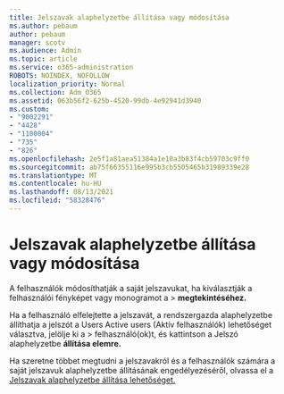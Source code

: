 ```yaml
---
title: Jelszavak alaphelyzetbe állítása vagy módosítása
ms.author: pebaum
author: pebaum
manager: scotv
ms.audience: Admin
ms.topic: article
ms.service: o365-administration
ROBOTS: NOINDEX, NOFOLLOW
localization_priority: Normal
ms.collection: Adm_O365
ms.assetid: 063b56f2-625b-4520-99db-4e92941d3940
ms.custom:
- "9002291"
- "4428"
- "1100004"
- "735"
- "826"
ms.openlocfilehash: 2e5f1a81aea51384a1e10a3b83f4cb59703c9ff0
ms.sourcegitcommit: ab75f66355116e995b3cb5505465b31989339e28
ms.translationtype: MT
ms.contentlocale: hu-HU
ms.lasthandoff: 08/13/2021
ms.locfileid: "58328476"
---
```

# <a name="reset-or-change-passwords"></a>Jelszavak alaphelyzetbe állítása vagy módosítása

A felhasználók módosíthatják a saját jelszavukat, ha kiválasztják a felhasználói fényképet vagy monogramot a > **megtekintéséhez.**
  
Ha a felhasználó elfelejtette a jelszavát, a rendszergazda alaphelyzetbe állíthatja a jelszót a Users Active users (Aktív felhasználók) lehetőséget választva, jelölje ki a  >  [](https://portal.office.com/adminportal/home#/users)felhasználó(ok)t, és kattintson a Jelszó alaphelyzetbe **állítása elemre.**
  
Ha szeretne többet megtudni a jelszavakról és a felhasználók számára a saját jelszavuk alaphelyzetbe állításának engedélyezéséről, olvassa el a [Jelszavak alaphelyzetbe állítása lehetőséget.](https://docs.microsoft.com/microsoft-365/admin/add-users/reset-passwords)
